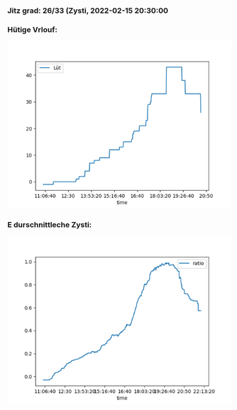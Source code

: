 ### Jitz grad: 26/33 (Zysti, 2022-02-15 20:30:00

### Hütige Vrlouf:
![Graph](Today.png)

### E durschnittleche Zysti:
![Graph](Zysti.png)